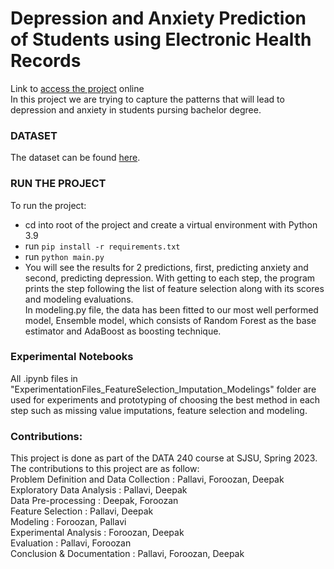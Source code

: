 # Depression and Anxiety Prediction of Students using Electronic Health Records

Link to [access the project](https://github.com/Feritaba/Predicting_Anxeity_Depression) online
<br>
In this project we are trying to capture the patterns that will lead to depression and anxiety in students pursing bachelor degree.
### DATASET
The dataset can be found [here](https://datadryad.org/stash/dataset/doi:10.5061/dryad.54qt7).

### RUN THE PROJECT
To run the project:
- cd into root of the project and create a virtual environment with Python 3.9
- run `pip install -r requirements.txt`
- run `python main.py`
- You will see the results for 2 predictions, first, predicting anxiety and second, predicting depression. With getting to each step, the program prints the step following the list of feature selection along with its scores and modeling evaluations.
<br>In modeling.py file, the data has been fitted to our most well performed model, Ensemble model, which consists of Random Forest as the base estimator and AdaBoost as boosting technique.

### Experimental Notebooks
All .ipynb files in "ExperimentationFiles_FeatureSelection_Imputation_Modelings" folder are used for experiments and prototyping of choosing the best method in each step such as missing value imputations, feature selection and modeling.

### Contributions:
This project is done as part of the DATA 240 course at SJSU, Spring 2023. The contributions to this project are as follow:
<br>Problem Definition and Data Collection : Pallavi, Foroozan, Deepak
<br>Exploratory Data Analysis : Pallavi, Deepak
<br>Data Pre-processing : Deepak, Foroozan
<br>Feature Selection : Pallavi, Deepak
<br>Modeling : Foroozan, Pallavi
<br>Experimental Analysis : Foroozan, Deepak
<br>Evaluation : Pallavi, Foroozan
<br>Conclusion & Documentation : Pallavi, Foroozan, Deepak



